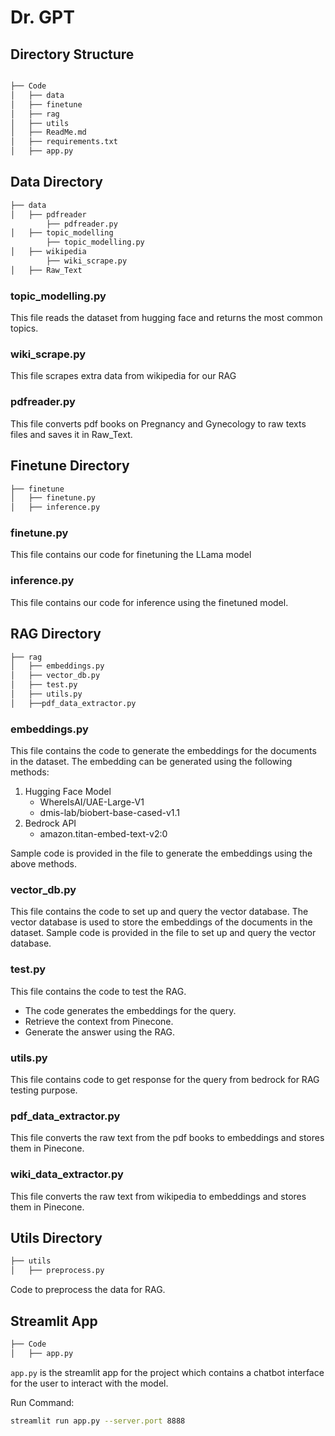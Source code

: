 # Dr. GPT

## Directory Structure
```bash

├── Code
│   ├── data
│   ├── finetune
│   ├── rag
│   ├── utils
│   ├── ReadMe.md
│   ├── requirements.txt
│   ├── app.py

```

## Data Directory

```bash
├── data
│   ├── pdfreader
        ├── pdfreader.py
│   ├── topic_modelling
        ├── topic_modelling.py
│   ├── wikipedia
        ├── wiki_scrape.py
│   ├── Raw_Text
```
### topic_modelling.py
This file reads the dataset from hugging face and returns the most common topics.

### wiki_scrape.py
This file scrapes extra data from wikipedia for our RAG

### pdfreader.py
This file converts pdf books on Pregnancy and Gynecology to raw texts files and saves it in Raw_Text. 

## Finetune Directory

```bash
├── finetune
│   ├── finetune.py
│   ├── inference.py

```

### finetune.py
This file contains our code for finetuning the LLama model

### inference.py
This file contains our code for inference using the finetuned model. 

## RAG Directory

```bash
├── rag
│   ├── embeddings.py
│   ├── vector_db.py
│   ├── test.py
│   ├── utils.py
│   ├──pdf_data_extractor.py
```

### embeddings.py
This file contains the code to generate the embeddings for the documents in the dataset. The embedding can be generated using the following methods:
1. Hugging Face Model
    - WhereIsAI/UAE-Large-V1
    - dmis-lab/biobert-base-cased-v1.1
2. Bedrock API
    - amazon.titan-embed-text-v2:0

Sample code is provided in the file to generate the embeddings using the above methods.

### vector_db.py
This file contains the code to set up and query the vector database. The vector database is used to store the embeddings of the documents in the dataset.
Sample code is provided in the file to set up and query the vector database.

### test.py
This file contains the code to test the RAG.
- The code generates the embeddings for the query.
- Retrieve the context from Pinecone.
- Generate the answer using the RAG.

### utils.py
 This file contains code to get response for the query from bedrock for RAG testing purpose.

### pdf_data_extractor.py
This file converts the raw text from the pdf books to embeddings and stores them in Pinecone.
### wiki_data_extractor.py
This file converts the raw text from wikipedia to embeddings and stores them in Pinecone.

## Utils Directory

```bash 
├── utils
│   ├── preprocess.py

```
Code to preprocess the data for RAG.

## Streamlit App

```bash
├── Code
│   ├── app.py

```
`app.py` is the streamlit app for the project which contains a chatbot interface for the user to interact with the model.

Run Command:
```bash
streamlit run app.py --server.port 8888
```
